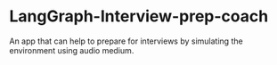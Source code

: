 # LangGraph-Interview-prep-coach
An app that can help to prepare for interviews by simulating the environment using audio medium.
